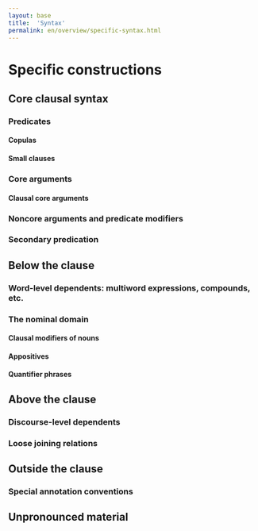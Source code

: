 ```yaml
---
layout: base
title:  'Syntax'
permalink: en/overview/specific-syntax.html
---
```


# Specific constructions

## Core clausal syntax

### Predicates

#### Copulas

#### Small clauses

### Core arguments

#### Clausal core arguments

### Noncore arguments and predicate modifiers

### Secondary predication

## Below the clause

### Word-level dependents: multiword expressions, compounds, etc.

### The nominal domain

#### Clausal modifiers of nouns

#### Appositives

#### Quantifier phrases

## Above the clause

### Discourse-level dependents

### Loose joining relations

## Outside the clause

### Special annotation conventions

## Unpronounced material

